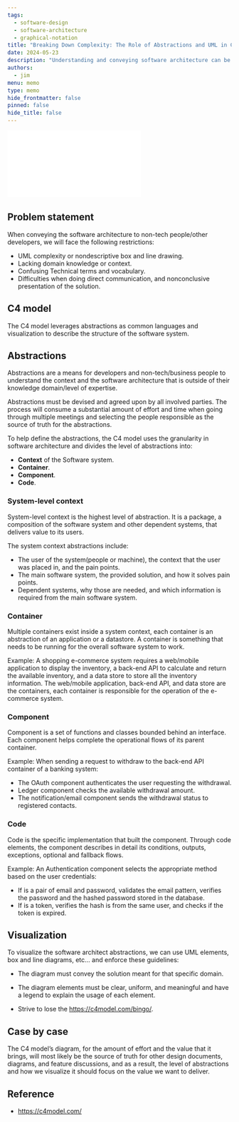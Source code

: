 ```yaml
---
tags: 
  - software-design
  - software-architecture
  - graphical-notation
title: "Breaking Down Complexity: The Role of Abstractions and UML in C4 Modelling"
date: 2024-05-23
description: "Understanding and conveying software architecture can be a daunting task, especially when dealing with non-technical stakeholders or diverse development teams. This article delves into the challenges of traditional methods like complex UML diagrams and non-descriptive box-and-line drawings. We introduce the C4 model, a powerful framework that simplifies these challenges by using layered abstractions and visualizations. Explore how the model breaks down software architecture into comprehensible levels—Context, Container, Component, and Code—and offers guidelines on creating effective diagrams. Real-world examples illustrate the application of the C4 model, making it an invaluable tool for creating a shared understanding and ensuring clear, meaningful communication among all parties involved."
authors:
  - jim
menu: memo
type: memo
hide_frontmatter: false
pinned: false
hide_title: false
---
```


![](assets/c4-modelling.pdf)

## Problem statement
When conveying the software architecture to non-tech people/other developers, we will face the following restrictions: 
- UML complexity or nondescriptive box and line drawing.
- Lacking domain knowledge or context.
- Confusing Technical terms and vocabulary.
- Difficulties when doing direct communication, and nonconclusive presentation of the solution.

## C4 model

The C4 model leverages abstractions as common languages and visualization to describe the structure of the software system.


## Abstractions

Abstractions are a means for developers and non-tech/business people to understand the context and the software architecture that is outside of their knowledge domain/level of expertise.

Abstractions must be devised and agreed upon by all involved parties. The process will consume a substantial amount of effort and time when going through multiple meetings and selecting the people responsible as the source of truth for the abstractions.

To help define the abstractions, the C4 model uses the granularity in software architecture and divides the level of abstractions into:
- **Context** of the Software system.
- **Container**.
- **Component**.
- **Code**.

### System-level context

System-level context is the highest level of abstraction. It is a package, a composition of the software system and other dependent systems, that delivers value to its users.

The system context abstractions include:

- The user of the system(people or machine), the context that the user was placed in, and the pain points.
- The main software system, the provided solution, and how it solves pain points.
- Dependent systems, why those are needed, and which information is required from the main software system.  

### Container

Multiple containers exist inside a system context, each container is an abstraction of an application or a datastore. A container is something that needs to be running for the overall software system to work.

Example: A shopping e-commerce system requires a web/mobile application to display the inventory, a back-end API to calculate and return the available inventory, and a data store to store all the inventory information. The web/mobile application, back-end API, and data store are the containers, each container is responsible for the operation of the e-commerce system.

### Component

Component is a set of functions and classes bounded behind an interface. Each component helps complete the operational flows of its parent container.

Example: When sending a request to withdraw to the back-end API container of a banking system:
- The OAuth component authenticates the user requesting the withdrawal.
- Ledger component checks the available withdrawal amount.
- The notification/email component sends the withdrawal status to registered contacts.

### Code

Code is the specific implementation that built the component. Through code elements, the component describes in detail its conditions, outputs, exceptions, optional and fallback flows.

Example: An Authentication component selects the appropriate method based on the user credentials:
- If is a pair of email and password, validates the email pattern, verifies the password and the hashed password stored in the database.
- If is a token, verifies the hash is from the same user, and checks if the token is expired.

## Visualization

To visualize the software architect abstractions, we can use UML elements, box and line diagrams, etc... and enforce these guidelines:

- The diagram must convey the solution meant for that specific domain.

- The diagram elements must be clear, uniform, and meaningful and have a legend to explain the usage of each element.

- Strive to lose the https://c4model.com/bingo/.

## Case by case

The C4 model’s diagram, for the amount of effort and the value that it brings, will most likely be the source of truth for other design documents, diagrams, and feature discussions, and as a result, the level of abstractions and how we visualize it should focus on the value we want to deliver.

## Reference

- https://c4model.com/

